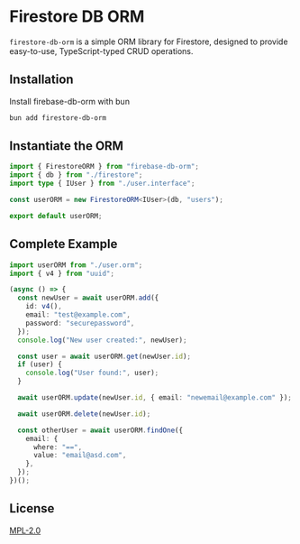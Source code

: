 # Firestore DB ORM

`firestore-db-orm` is a simple ORM library for Firestore, designed to provide easy-to-use, TypeScript-typed CRUD
operations.

## Installation

Install firebase-db-orm with bun

```bash
bun add firestore-db-orm
```

## Instantiate the ORM

```typescript
import { FirestoreORM } from "firebase-db-orm";
import { db } from "./firestore";
import type { IUser } from "./user.interface";

const userORM = new FirestoreORM<IUser>(db, "users");

export default userORM;
```

## Complete Example

```typescript
import userORM from "./user.orm";
import { v4 } from "uuid";

(async () => {
  const newUser = await userORM.add({
    id: v4(),
    email: "test@example.com",
    password: "securepassword",
  });
  console.log("New user created:", newUser);

  const user = await userORM.get(newUser.id);
  if (user) {
    console.log("User found:", user);
  }

  await userORM.update(newUser.id, { email: "newemail@example.com" });

  await userORM.delete(newUser.id);

  const otherUser = await userORM.findOne({
    email: {
      where: "==",
      value: "email@asd.com",
    },
  });
})();
```

## License

[MPL-2.0](https://www.mozilla.org/en-US/MPL/2.0/)

